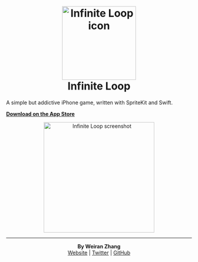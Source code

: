 <h1 align="center">
  <img src="https://github.com/weiran/infinite-loop/raw/master/Assets/infinite-loop-icon.png" alt="Infinite Loop icon" title="infinite-loop-icon" width="200">
  <br>
    Infinite Loop
  <br>
</h1>

A simple but addictive iPhone game, written with SpriteKit and Swift.

**[Download on the App Store](https://itunes.apple.com/us/app/infinite-loop/id1076098267?ls=1&mt=8)**

<div align="center">
  <img src="https://github.com/weiran/infinite-loop/raw/master/Assets/screenshot.png" alt="Infinite Loop screenshot" title="infinite-loop-screenshot" width="300">
</div>

---
<p align="center">
  <b>By Weiran Zhang</b><br>
  <a href="https://weiran.co">Website</a> |
  <a href="https://twitter.com/weiran">Twitter</a> |
  <a href="https://github.com/weiran">GitHub</a>
</p>
